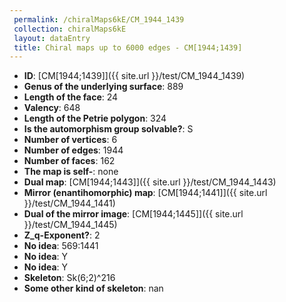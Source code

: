 ```yaml
--- 
 permalink: /chiralMaps6kE/CM_1944_1439 
 collection: chiralMaps6kE
 layout: dataEntry
 title: Chiral maps up to 6000 edges - CM[1944;1439]
---
```


- **ID**: [CM[1944;1439]]({{ site.url }}/test/CM_1944_1439)
- **Genus of the underlying surface**: 889
- **Length of the face**: 24
- **Valency**: 648
- **Length of the Petrie polygon**: 324
- **Is the automorphism group solvable?**: S
- **Number of vertices**: 6
- **Number of edges**: 1944
- **Number of faces**: 162
- **The map is self-**: none
- **Dual map**: [CM[1944;1443]]({{ site.url }}/test/CM_1944_1443)
- **Mirror (enantihomorphic) map**: [CM[1944;1441]]({{ site.url }}/test/CM_1944_1441)
- **Dual of the mirror image**: [CM[1944;1445]]({{ site.url }}/test/CM_1944_1445)
- **Z_q-Exponent?**: 2
- **No idea**:  569:1441
- **No idea**: Y
- **No idea**: Y
- **Skeleton**: Sk(6;2)^216
- **Some other kind of skeleton**: nan
